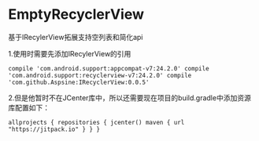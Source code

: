 # EmptyRecyclerView
基于IRecylerView拓展支持空列表和简化api

1.使用时需要先添加IRecylerView的引用

`
compile 'com.android.support:appcompat-v7:24.2.0'
compile 'com.android.support:recyclerview-v7:24.2.0'
compile 'com.github.Aspsine:IRecyclerView:0.0.5'
`

2.但是他暂时不在JCenter库中，所以还需要现在项目的build.gradle中添加资源库配置如下：

`
allprojects {
    repositories {
        jcenter()
        maven { url "https://jitpack.io" }
    }
}
`



